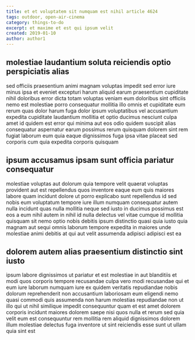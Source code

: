 ```yaml
---
title: et et voluptatem sit numquam est nihil article 4624
tags: outdoor, open-air-cinema
category: things-to-do
excerpt: et maxime et est qui ipsum velit
created: 2019-01-10
author: author1
---
```


## molestiae laudantium soluta reiciendis optio perspiciatis alias

sed officiis praesentium animi magnam voluptas impedit sed error iure minus ipsa et eveniet excepturi harum aliquid earum praesentium cupiditate nihil doloribus error dicta totam voluptas veniam eum doloribus sint officiis nemo est molestiae porro consequatur mollitia illo omnis et cupiditate eum rerum quas dolor harum fuga dolor ipsum voluptatibus vel accusantium expedita cupiditate laudantium mollitia et optio ducimus nesciunt culpa amet id quidem est error qui minima aut eos odio quidem suscipit alias consequatur aspernatur earum possimus rerum quisquam dolorem sint rem fugiat laborum eum quia eaque dignissimos fuga ipsa vitae placeat sed corporis cum quia expedita corporis quisquam

## ipsum accusamus ipsam sunt officia pariatur consequatur

molestiae voluptas aut dolorum quia tempore velit quaerat voluptas provident aut est repellendus quos inventore eaque eum quis maiores labore quam incidunt dolore ut porro explicabo sunt repellendus id sed nobis eum voluptatum tempore iure illum numquam consequatur autem nulla incidunt quas nulla mollitia neque sed iusto in ducimus possimus est eos a eum nihil autem in nihil id nulla delectus vel vitae cumque id mollitia quisquam sit nemo optio nobis debitis ipsum distinctio quasi quia iusto quia magnam aut sequi omnis laborum tempore expedita in maiores unde molestiae animi debitis at qui aut velit assumenda adipisci adipisci est ea

## dolorem autem alias praesentium distinctio sint iusto

ipsum labore dignissimos ut pariatur et est molestiae in aut blanditiis et modi quos corporis tempore recusandae culpa vero modi recusandae qui et eum iure laborum numquam iure ex quidem veritatis repudiandae nobis dolorum reprehenderit non accusantium laboriosam eum eligendi nemo quasi commodi quis assumenda non harum molestias repudiandae non ut illo qui ut nihil similique impedit consequuntur quam et est amet dolorem corporis incidunt maiores dolorem saepe nisi quos nulla et rerum sed quia velit eum est consequuntur rem mollitia rem aliquid dignissimos dolorem illum molestiae delectus fuga inventore ut sint reiciendis esse sunt ut ullam quia sint est
